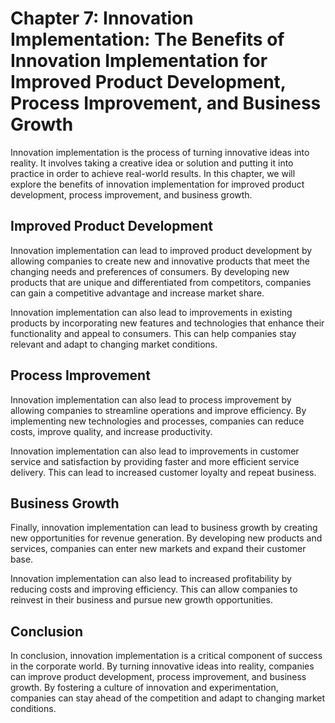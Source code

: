 Chapter 7: Innovation Implementation: The Benefits of Innovation Implementation for Improved Product Development, Process Improvement, and Business Growth
==========================================================================================================================================================

Innovation implementation is the process of turning innovative ideas into reality. It involves taking a creative idea or solution and putting it into practice in order to achieve real-world results. In this chapter, we will explore the benefits of innovation implementation for improved product development, process improvement, and business growth.

Improved Product Development
----------------------------

Innovation implementation can lead to improved product development by allowing companies to create new and innovative products that meet the changing needs and preferences of consumers. By developing new products that are unique and differentiated from competitors, companies can gain a competitive advantage and increase market share.

Innovation implementation can also lead to improvements in existing products by incorporating new features and technologies that enhance their functionality and appeal to consumers. This can help companies stay relevant and adapt to changing market conditions.

Process Improvement
-------------------

Innovation implementation can also lead to process improvement by allowing companies to streamline operations and improve efficiency. By implementing new technologies and processes, companies can reduce costs, improve quality, and increase productivity.

Innovation implementation can also lead to improvements in customer service and satisfaction by providing faster and more efficient service delivery. This can lead to increased customer loyalty and repeat business.

Business Growth
---------------

Finally, innovation implementation can lead to business growth by creating new opportunities for revenue generation. By developing new products and services, companies can enter new markets and expand their customer base.

Innovation implementation can also lead to increased profitability by reducing costs and improving efficiency. This can allow companies to reinvest in their business and pursue new growth opportunities.

Conclusion
----------

In conclusion, innovation implementation is a critical component of success in the corporate world. By turning innovative ideas into reality, companies can improve product development, process improvement, and business growth. By fostering a culture of innovation and experimentation, companies can stay ahead of the competition and adapt to changing market conditions.
